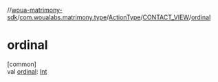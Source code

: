 //[woua-matrimony-sdk](../../../../index.md)/[com.woualabs.matrimony.type](../../index.md)/[ActionType](../index.md)/[CONTACT_VIEW](index.md)/[ordinal](ordinal.md)

# ordinal

[common]\
val [ordinal](ordinal.md): [Int](https://kotlinlang.org/api/latest/jvm/stdlib/kotlin/-int/index.html)

